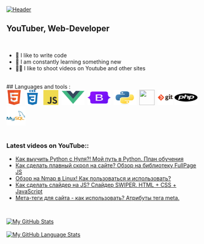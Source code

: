 [![Header](https://github.com/klondikeitblogger/prelimg/blob/e2c188e3013cc949a71f5f716f5a70a0147efb43/GFX%20BANNER%203.png)](https://www.youtube.com/c/MaxShowPro)
## YouTuber, Web-Developer

<div align="center"><img src="https://komarev.com/ghpvc/?username=IT-Personality&style=flat-square&color=0fffcf" alt=""/></div>

- 💪 I like to write code<br />
- 🥅 I am constantly learning something new<br />
- 🤹🏽 I like to shoot videos on Youtube and other sites
 
<br />
## Languages and tools :
<div>
  <img src="https://github.com/devicons/devicon/blob/master/icons/html5/html5-original.svg" title="HTML5" alt="HTML" width="40" height="40"/>&nbsp;
  <img src="https://github.com/devicons/devicon/blob/master/icons/css3/css3-plain-wordmark.svg"  title="CSS3" alt="CSS" width="40" height="40"/>&nbsp;
  <img src="https://github.com/devicons/devicon/blob/master/icons/javascript/javascript-original.svg" title="JavaScript" alt="JavaScript" width="40" height="40"/>&nbsp;
  <img src="https://github.com/devicons/devicon/blob/master/icons/vuejs/vuejs-original.svg" width="60" height="40"/>&nbsp;
   <img src="https://github.com/devicons/devicon/blob/master/icons/bootstrap/bootstrap-original.svg" width="60" height="40"/>&nbsp;
  <img src="https://github.com/devicons/devicon/blob/master/icons/python/python-original.svg" width="60" height="40"/>&nbsp;
  <img src="https://cdn-icons-png.flaticon.com/128/2305/2305848.png" width="40" height="40"/>&nbsp;
  <img src="https://github.com/devicons/devicon/blob/master/icons/git/git-original-wordmark.svg" title="Git" **alt="Git" width="40" height="40"/>
  <img src="https://github.com/devicons/devicon/blob/master/icons/php/php-plain.svg" title="PHP"  alt="PHP" width="60" height="40"/>&nbsp;
  <img src="https://github.com/devicons/devicon/blob/master/icons/mysql/mysql-original-wordmark.svg" title="MySQL"  alt="MySQL" width="50" height="50"/>&nbsp;
</div>
<br />


### Latest videos on YouTube::
- [Как выучить Python с Нуля?! Мой путь в Python. План обучения](https://youtu.be/wAZWE7o6HnA)
- [Как сделать плавный скрол на сайте? Обзор на библиотеку FullPage JS](https://youtu.be/GMhZh5vMPsw)
- [Обзор на Nmap в Linux! Как пользоваться и использовать?](https://youtu.be/S5p_w4XmGKg)
- [Как сделать слайдер на JS? Слайдер SWIPER. HTML + CSS + JavaScript](https://youtu.be/WEGP9-uLypg)
- [Мета-теги для сайта - как использовать? Атрибуты тега meta.](https://youtu.be/tVJzx95Y9x8)

<br />

[![My GitHub Stats](https://github-readme-stats.vercel.app/api/?username=IT-Personality&count_private=true&theme=tokyonight&showicons=true)]()  <br /><br />
[![My GitHub Language Stats](https://github-readme-stats.vercel.app/api/top-langs/?username=IT-Personality&langs_count=5&theme=tokyonight)]()

